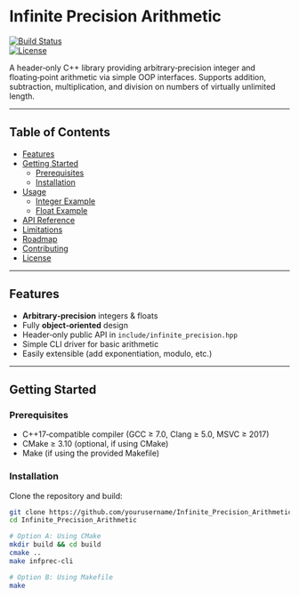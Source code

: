 # Infinite Precision Arithmetic

[![Build Status](https://img.shields.io/badge/build-passing-brightgreen.svg)](#)  
[![License](https://img.shields.io/badge/license-MIT-blue.svg)](LICENSE)

A header‑only C++ library providing arbitrary‑precision integer and floating‑point arithmetic via simple OOP interfaces. Supports addition, subtraction, multiplication, and division on numbers of virtually unlimited length.

---

## Table of Contents

- [Features](#features)  
- [Getting Started](#getting-started)  
  - [Prerequisites](#prerequisites)  
  - [Installation](#installation)  
- [Usage](#usage)  
  - [Integer Example](#integer-example)  
  - [Float Example](#float-example)  
- [API Reference](#api-reference)  
- [Limitations](#limitations)  
- [Roadmap](#roadmap)  
- [Contributing](#contributing)  
- [License](#license)  

---

## Features

- **Arbitrary‑precision** integers & floats  
- Fully **object‑oriented** design  
- Header‑only public API in `include/infinite_precision.hpp`  
- Simple CLI driver for basic arithmetic  
- Easily extensible (add exponentiation, modulo, etc.)

---

## Getting Started

### Prerequisites

- C++17‑compatible compiler (GCC ≥ 7.0, Clang ≥ 5.0, MSVC ≥ 2017)  
- CMake ≥ 3.10 (optional, if using CMake)  
- Make (if using the provided Makefile)

### Installation

Clone the repository and build:

```bash
git clone https://github.com/yourusername/Infinite_Precision_Arithmetic.git
cd Infinite_Precision_Arithmetic

# Option A: Using CMake
mkdir build && cd build
cmake ..
make infprec-cli

# Option B: Using Makefile
make
